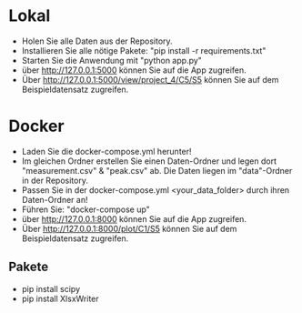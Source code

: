 # Lokal
- Holen Sie alle Daten aus der Repository.
- Installieren Sie alle nötige Pakete: "pip install -r requirements.txt"
- Starten Sie die Anwendung mit "python app.py"
- über http://127.0.0.1:5000 können Sie auf die App zugreifen.
- Über http://127.0.0.1:5000/view/project_4/C5/S5 können Sie auf dem Beispieldatensatz zugreifen.

# Docker
- Laden Sie die docker-compose.yml herunter!
- Im gleichen Ordner erstellen Sie einen Daten-Ordner und legen dort "measurement.csv" & "peak.csv" ab. Die Daten liegen im "data"-Ordner in der Repository.
- Passen Sie in der docker-compose.yml <your_data_folder> durch ihren Daten-Ordner an!
- Führen Sie: "docker-compose up"
- über http://127.0.0.1:8000 können Sie auf die App zugreifen.
- Über http://127.0.0.1:8000/plot/C1/S5 können Sie auf dem Beispieldatensatz zugreifen.



## Pakete
- pip install scipy
- pip install XlsxWriter



